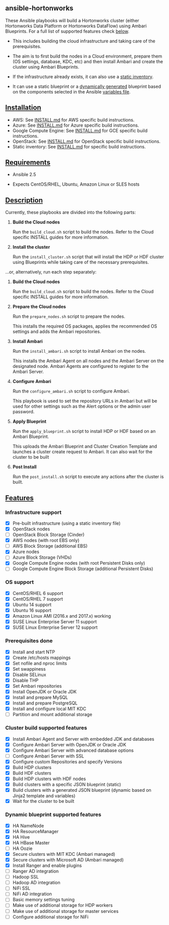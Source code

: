 ansible-hortonworks
-----------

These Ansible playbooks will build a Hortonworks cluster (either Hortonworks Data Platform or Hortonworks DataFlow) using Ambari Blueprints. For a full list of supported features check [below](#features).

- This includes building the cloud infrastructure and taking care of the prerequisites.

- The aim is to first build the nodes in a Cloud environment, prepare them (OS settings, database, KDC, etc) and then install Ambari and create the cluster using Ambari Blueprints.

- If the infrastructure already exists, it can also use a [static inventory](inventory/static).

- It can use a static blueprint or a [dynamically generated](playbooks/roles/ambari-blueprint/templates/blueprint_dynamic.j2) blueprint based on the components selected in the Ansible [variables file](playbooks/group_vars/ambari-server).


## [Installation](id:installation)

- AWS: See [INSTALL.md](INSTALL_AWS.md) for AWS specific build instructions.
- Azure: See [INSTALL.md](INSTALL_Azure.md) for Azure specific build instructions.
- Google Compute Engine: See [INSTALL.md](INSTALL_GCE.md) for GCE specific build instructions.
- OpenStack: See [INSTALL.md](INSTALL_OpenStack.md) for OpenStack specific build instructions.
- Static inventory: See [INSTALL.md](INSTALL_static.md) for specific build instructions.


## [Requirements](id:requirements)

- Ansible 2.5

- Expects CentOS/RHEL, Ubuntu, Amazon Linux or SLES hosts


## [Description](id:description)

Currently, these playbooks are divided into the following parts:
 
1. **Build the Cloud nodes**

   Run the `build_cloud.sh` script to build the nodes. Refer to the Cloud specific INSTALL guides for more information.

2. **Install the cluster**

   Run the `install_cluster.sh` script that will install the HDP or HDF cluster using Blueprints while taking care of the necessary prerequisites.


...or, alternatively, run each step separately:

1. **Build the Cloud nodes**

   Run the `build_cloud.sh` script to build the nodes. Refer to the Cloud specific INSTALL guides for more information.

2. **Prepare the Cloud nodes**

   Run the `prepare_nodes.sh` script to prepare the nodes.
  
   This installs the required OS packages, applies the recommended OS settings and adds the Ambari repositories.

3. **Install Ambari**

   Run the `install_ambari.sh` script to install Ambari on the nodes.
  
   This installs the Ambari Agent on all nodes and the Ambari Server on the designated node. Ambari Agents are configured to register to the Ambari Server.

4. **Configure Ambari**

   Run the `configure_ambari.sh` script to configure Ambari.
  
   This playbook is used to set the repository URLs in Ambari but will be used for other settings such as the Alert options or the admin user password.

5. **Apply Blueprint**

   Run the `apply_blueprint.sh` script to install HDP or HDF based on an Ambari Blueprint.
  
   This uploads the Ambari Blueprint and Cluster Creation Template and launches a cluster create request to Ambari. It can also wait for the cluster to be built

6. **Post Install**

   Run the `post_install.sh` script to execute any actions after the cluster is built.


## [Features](id:features)

### Infrastructure support
- [x] Pre-built infrastructure (using a static inventory file)
- [x] OpenStack nodes
- [ ] OpenStack Block Storage (Cinder)
- [x] AWS nodes (with root EBS only)
- [ ] AWS Block Storage (additional EBS)
- [x] Azure nodes
- [ ] Azure Block Storage (VHDs)
- [x] Google Compute Engine nodes (with root Persistent Disks only)
- [ ] Google Compute Engine Block Storage (additional Persistent Disks)

### OS support
- [x] CentOS/RHEL 6 support
- [x] CentOS/RHEL 7 support
- [x] Ubuntu 14 support
- [x] Ubuntu 16 support
- [x] Amazon Linux AMI (2016.x and 2017.x) working
- [x] SUSE Linux Enterprise Server 11 support
- [x] SUSE Linux Enterprise Server 12 support

### Prerequisites done
- [x] Install and start NTP
- [x] Create /etc/hosts mappings
- [x] Set nofile and nproc limits
- [x] Set swappiness
- [x] Disable SELinux
- [x] Disable THP
- [x] Set Ambari repositories
- [x] Install OpenJDK or Oracle JDK
- [x] Install and prepare MySQL
- [x] Install and prepare PostgreSQL
- [x] Install and configure local MIT KDC
- [ ] Partition and mount additional storage

### Cluster build supported features
- [x] Install Ambari Agent and Server with embedded JDK and databases
- [x] Configure Ambari Server with OpenJDK or Oracle JDK
- [x] Configure Ambari Server with advanced database options
- [ ] Configure Ambari Server with SSL
- [x] Configure custom Repositories and specify Versions
- [x] Build HDP clusters
- [x] Build HDF clusters
- [x] Build HDP clusters with HDF nodes
- [x] Build clusters with a specific JSON blueprint (static)
- [x] Build clusters with a generated JSON blueprint (dynamic based on Jinja2 template and variables)
- [x] Wait for the cluster to be built

### Dynamic blueprint supported features
- [x] HA NameNode
- [x] HA ResourceManager
- [x] HA Hive
- [x] HA HBase Master
- [ ] HA Oozie
- [x] Secure clusters with MIT KDC (Ambari managed)
- [x] Secure clusters with Microsoft AD (Ambari managed)
- [x] Install Ranger and enable plugins
- [ ] Ranger AD integration
- [ ] Hadoop SSL
- [ ] Hadoop AD integration
- [ ] NiFi SSL
- [ ] NiFi AD integration
- [ ] Basic memory settings tuning
- [ ] Make use of additional storage for HDP workers
- [ ] Make use of additional storage for master services
- [ ] Configure additional storage for NiFi
